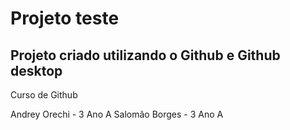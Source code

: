 # Projeto teste 

## Projeto criado utilizando o Github e Github desktop

Curso de Github

 Andrey Orechi - 3 Ano A
 Salomão Borges - 3 Ano A
